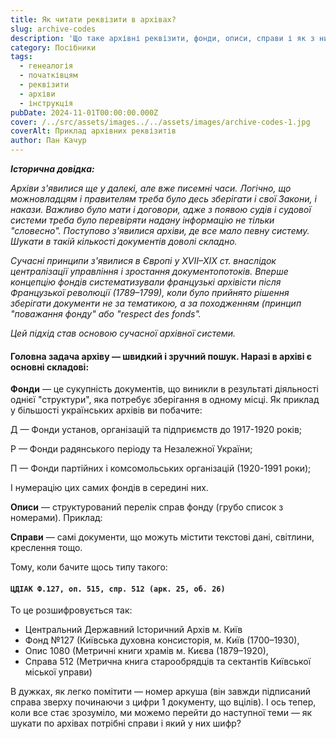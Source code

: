 ```yaml
---
title: Як читати реквізити в архівах?
slug: archive-codes
description: 'Що таке архівні реквізити, фонди, описи, справи і як з ними працювати?'
category: Посібники
tags:
  - генеалогія
  - початківцям
  - реквізити
  - архіви
  - інструкція
pubDate: 2024-11-01T00:00:00.000Z
cover: /../src/assets/images../../assets/images/archive-codes-1.jpg
coverAlt: Приклад архівних реквізитів
author: Пан Качур
---
```


***Історична довідка:***

*Архіви з'явилися ще у далекі, але вже писемні часи. Логічно, що можновладцям і правителям треба було десь зберігати і свої Закони, і накази. Важливо було мати і договори, адже з появою судів і судової системи треба було перевіряти надану інформацію не тільки "словесно". Поступово з'явилися архіви, де все мало певну систему. Шукати в такій кількості документів доволі складно.*

*Сучасні принципи з'явилися в Європі у XVII–XIX ст. внаслідок централізації управління і зростання документопотоків. Вперше концепцію фондів систематизували французькі архівісти після Французької революції (1789–1799), коли було прийнято рішення зберігати документи не за тематикою, а за походженням (принцип "поважання фонду" або "respect des fonds".*

*Цей підхід став основою сучасної архівної системи.*

#### **Головна задача архіву — швидкий і зручний пошук. Наразі в архіві є основні складові:**

**Фонди** — це сукупність документів, що виникли в результаті діяльності однієї "структури", яка потребує зберігання в одному місці. Як приклад у більшості українських архівів ви побачите:

Д — Фонди установ, організацій та підприємств до 1917-1920 років;

Р — Фонди радянського періоду та Незалежної України;

П — Фонди партійних і комсомольських організацій (1920-1991 роки);

І нумерацію цих самих фондів в середині них.

**Описи** — структурований перелік справ фонду (грубо список з номерами). Приклад:

**Справи** — самі документи, що можуть містити текстові дані, світлини, креслення тощо.

Тому, коли бачите щось типу такого:

#### **`ЦДІАК Ф.127, оп. 515, спр. 512 (арк. 25, об. 26)`**

То це розшифровується так:

* Центральний Державний Історичний Архів м. Київ
* Фонд №127 (Київська духовна консисторія, м. Київ	(1700–1930),
* Опис 1080 (Метричні книги храмів м. Києва (1879–1920),
* Справа 512 (Метрична книга старообрядців та сектантів Київської міської управи)

В дужках, як легко помітити — номер аркуша (він завжди підписаний справа зверху починаючи з цифри 1 документу, що вцілів). І ось тепер, коли все стає зрозуміло, ми можемо перейти до наступної теми — як шукати по архівах потрібні справи і який у них шифр?
